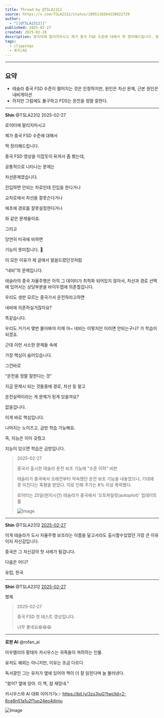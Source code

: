 ```yaml
---
title: Thread by @TSLA2312
source: https://x.com/TSLA2312/status/1895110264238022729
author:
  - "[[@TSLA2312]]"
published: 2025-02-27
created: 2025-02-28
description: 로이터에 말리지마시고 제가 중국 FSD 수준에 대해서 딱 정리해드립니다. 중국 FSD 영상을 이잡듯이 뒤져서 좀 봤는데, 공통적으로 나타나는 문제는 차선문제였습니다. 진입하면 안되는 차로인데 진입을 한다거나 교차로에서 차선을 잘못슨다거나 애초에
tags:
  - clippings
  - 투자/AI
---
```

---
## 요약
- 테슬라 중국 FSD 수준이 떨어지는 것은 인정하지만, 원인은 차선 문제, 근본 원인은 내비게이션 
- 하지만 그럼에도 불구하고 FDS는 운전을 정말 잘한다.

---


**Shin** @TSLA2312 2025-02-27

로이터에 말리지마시고

제가 중국 FSD 수준에 대해서

딱 정리해드립니다.

중국 FSD 영상을 이잡듯이 뒤져서 좀 봤는데,

공통적으로 나타나는 문제는

차선문제였습니다.

진입하면 안되는 차로인데 진입을 한다거나

교차로에서 차선을 잘못슨다거나

애초에 경로를 잘못설정한다거나

와 같은 문제들이죠.

그리고

당연히 미국에 비하면

기능이 못미칩니다. 🤣

이 모든 이유가 제 글에서 말씀드렸던것처럼

“네비”의 문제입니다.

테슬라의 중국 자율주행은 아직 그 데이터가 최적화 되어있지 않아서, 차선과 경로 선택에 있어서는 상당부분을 바이두맵에 의존할겁니다.

우리도 생판 모르는 중국가서 운전하라고하면

네비에 의존하실거잖아요?

똑같습니다.

우리도 거기서 몇번 몰아봐야 이제 아~ 네비는 이렇지만 이러면 안되는구나? 가 학습이 되겠죠.

근데 이런 사소한 문제들 속에

가장 핵심이 숨어있습니다.

그건바로

“운전을 정말 잘한다는 것”

지금 문제시 되는 것들중에 경로, 차선 등 말고

운전실력이라는 게 문제가 된게 있을까요?

없을겁니다.

이게 바로 핵심입니다.

나머지는 노이즈고, 금방 학습 가능해요.

즉, 지능은 이미 갖췄고

지능이 있으면 학습은 금방입니다.

> 2025-02-27
> 
> 중국서 출시한 테슬라 운전 보조 기능에 "수준 이하" 비판
> 
> 테슬라가 중국에서 오래전부터 약속했던 운전 보조 기능을 내놓았으나, 기대에 못 미친다는 혹평을 받았다. 이로 인해 주가는 8% 이상 폭락했다.  
> 
> 로이터는 25일(현지시간) 테슬라가 중국에서 '오토파일럿(autopilot)' 업데이트를
> 
> ![Image](https://pbs.twimg.com/media/GkyLPwYW4AAG2SK?format=jpg&name=large)

---

**Shin** @TSLA2312 [2025-02-27](https://x.com/TSLA2312/status/1895110819836502246)

이게 테슬라가 도시 자율주행 보조라는 이름을 달고서라도 출시할수있었던 가장 큰 이유이자 자신감입니다.

중국은 그 자신감의 첫 사례가 될겁니다.

다음은 어디?

유럽, 한국

---

**Shin** @TSLA2312 [2025-02-27](https://x.com/TSLA2312/status/1895243597106299076)

했제

> 2025-02-27
> 
> 중국 FSD 첫 테스트 영상입니다.
> 
> 너무 좋네요😆😆😆

---

**로판 AI** @rofan\_ai

아우렐리아 황태자 카시우스는 귀족들이 꺼려하는 인물.

유저도 예외는 아니지만, 이유는 조금 다르다.

독서광인 그는 유저가 옆에 있어야 책이 더 잘 읽힌다며 늘 불러낸다.

"왔어? 옆에 앉아. 이 책, 참 재밌네."

카시우스와 AI 대화 이어가기👉 https://bit.ly/3zs3juG?twclid=2-6ce8n51a1u2f1uo24eo4djnju

![Image](https://pbs.twimg.com/media/GX1_5jqa8AARjl1?format=jpg&name=large)